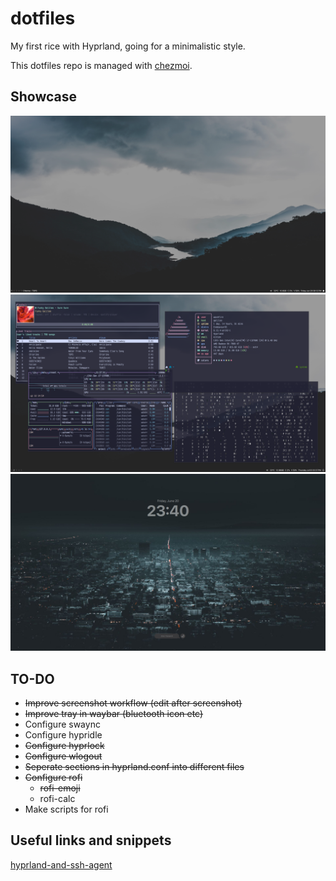 # dotfiles

My first rice with Hyprland, going for a minimalistic style.

This dotfiles repo is managed with [chezmoi](https://github.com/twpayne/chezmoi).

## Showcase

![A Picture of my Desktop](pictures/desktop.png)
![General showcase](pictures/showcase.png)
![A Picture of my hyprlock setup](pictures/hyprlock.png)

## TO-DO

- ~~Improve screenshot workflow (edit after screenshot)~~
- ~~Improve tray in waybar (bluetooth icon etc)~~
- Configure swaync
- Configure hypridle
- ~~Configure hyprlock~~
- ~~Configure wlogout~~
- ~~Seperate sections in hyprland.conf into different files~~
- ~~Configure rofi~~
  - ~~rofi-emoji~~
  - rofi-calc
- Make scripts for rofi

## Useful links and snippets

[hyprland-and-ssh-agent](https://www.lorenzobettini.it/2023/09/hyprland-and-ssh-agent/)
